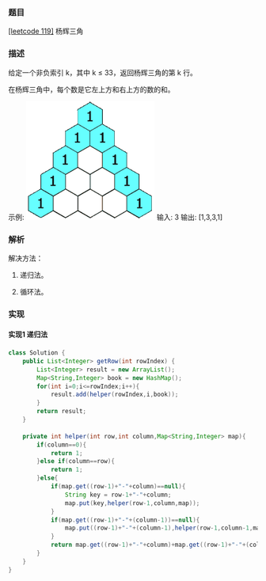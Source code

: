 ### 题目

[[leetcode 119]](https://leetcode-cn.com/problems/pascals-triangle-ii/) 杨辉三角

### 描述

给定一个非负索引 k，其中 k ≤ 33，返回杨辉三角的第 k 行。

在杨辉三角中，每个数是它左上方和右上方的数的和。

示例:
![杨辉三角形](../yht.gif)
输入: 3
输出: [1,3,3,1]

### 解析

解决方法：
1. 递归法。

2. 循环法。

### 实现

#### 实现1 递归法

```java
class Solution {
    public List<Integer> getRow(int rowIndex) {
        List<Integer> result = new ArrayList();
        Map<String,Integer> book = new HashMap();
        for(int i=0;i<=rowIndex;i++){
            result.add(helper(rowIndex,i,book));
        }
        return result;
    }
    
    private int helper(int row,int column,Map<String,Integer> map){
        if(column==0){
            return 1;
        }else if(column==row){
            return 1;
        }else{
            if(map.get((row-1)+"-"+column)==null){
                String key = row-1+"-"+column;
                map.put(key,helper(row-1,column,map));
            }
            if(map.get((row-1)+"-"+(column-1))==null){
                map.put((row-1)+"-"+(column-1),helper(row-1,column-1,map));
            }
            return map.get((row-1)+"-"+column)+map.get((row-1)+"-"+(column-1));
        }
    }
}
```